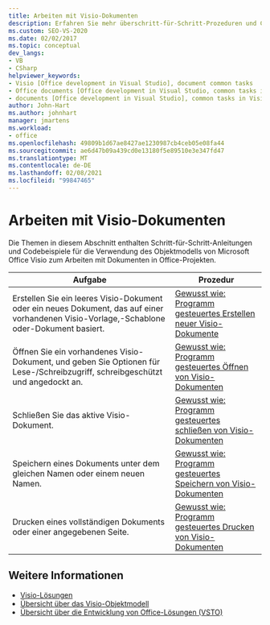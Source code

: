 ```yaml
---
title: Arbeiten mit Visio-Dokumenten
description: Erfahren Sie mehr überschritt-für-Schritt-Prozeduren und Codebeispiele für die Verwendung des Objektmodells von Microsoft Visio zum Arbeiten mit Dokumenten in Office-Projekten.
ms.custom: SEO-VS-2020
ms.date: 02/02/2017
ms.topic: conceptual
dev_langs:
- VB
- CSharp
helpviewer_keywords:
- Visio [Office development in Visual Studio], document common tasks
- Office documents [Office development in Visual Studio, common tasks in Visio
- documents [Office development in Visual Studio], common tasks in Visio
author: John-Hart
ms.author: johnhart
manager: jmartens
ms.workload:
- office
ms.openlocfilehash: 49809b1d67ae8427ae1230987cb4ceb05e08fa44
ms.sourcegitcommit: ae6d47b09a439cd0e13180f5e89510e3e347fd47
ms.translationtype: MT
ms.contentlocale: de-DE
ms.lasthandoff: 02/08/2021
ms.locfileid: "99847465"
---
```

# <a name="work-with-visio-documents"></a>Arbeiten mit Visio-Dokumenten
  Die Themen in diesem Abschnitt enthalten Schritt-für-Schritt-Anleitungen und Codebeispiele für die Verwendung des Objektmodells von Microsoft Office Visio zum Arbeiten mit Dokumenten in Office-Projekten.

|Aufgabe|Prozedur|
|----------|---------------|
|Erstellen Sie ein leeres Visio-Dokument oder ein neues Dokument, das auf einer vorhandenen Visio-Vorlage,-Schablone oder-Dokument basiert.|[Gewusst wie: Programm gesteuertes Erstellen neuer Visio-Dokumente](../vsto/how-to-programmatically-create-new-visio-documents.md)|
|Öffnen Sie ein vorhandenes Visio-Dokument, und geben Sie Optionen für Lese-/Schreibzugriff, schreibgeschützt und angedockt an.|[Gewusst wie: Programm gesteuertes Öffnen von Visio-Dokumenten](../vsto/how-to-programmatically-open-visio-documents.md)|
|Schließen Sie das aktive Visio-Dokument.|[Gewusst wie: Programm gesteuertes schließen von Visio-Dokumenten](../vsto/how-to-programmatically-close-visio-documents.md)|
|Speichern eines Dokuments unter dem gleichen Namen oder einem neuen Namen.|[Gewusst wie: Programm gesteuertes Speichern von Visio-Dokumenten](../vsto/how-to-programmatically-save-visio-documents.md)|
|Drucken eines vollständigen Dokuments oder einer angegebenen Seite.|[Gewusst wie: Programm gesteuertes Drucken von Visio-Dokumenten](../vsto/how-to-programmatically-print-visio-documents.md)|

## <a name="see-also"></a>Weitere Informationen
- [Visio-Lösungen](../vsto/visio-solutions.md)
- [Übersicht über das Visio-Objektmodell](../vsto/visio-object-model-overview.md)
- [Übersicht über die Entwicklung von Office-Lösungen &#40;VSTO&#41;](../vsto/office-solutions-development-overview-vsto.md)
